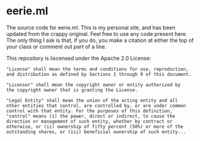# eerie.ml
The source code for eerie.ml. This is my personal site, and has been updated from the crappy original. Feel free to use any code present here. The only thing I ask is that, if you do, you make a citation at either the top of your class or comment out part of a line. 

This repository is liscensed under the Apache 2.0 License:

```
"License" shall mean the terms and conditions for use, reproduction,
and distribution as defined by Sections 1 through 9 of this document.

"Licensor" shall mean the copyright owner or entity authorized by
the copyright owner that is granting the License.

"Legal Entity" shall mean the union of the acting entity and all
other entities that control, are controlled by, or are under common
control with that entity. For the purposes of this definition,
"control" means (i) the power, direct or indirect, to cause the
direction or management of such entity, whether by contract or
otherwise, or (ii) ownership of fifty percent (50%) or more of the
outstanding shares, or (iii) beneficial ownership of such entity...
````
